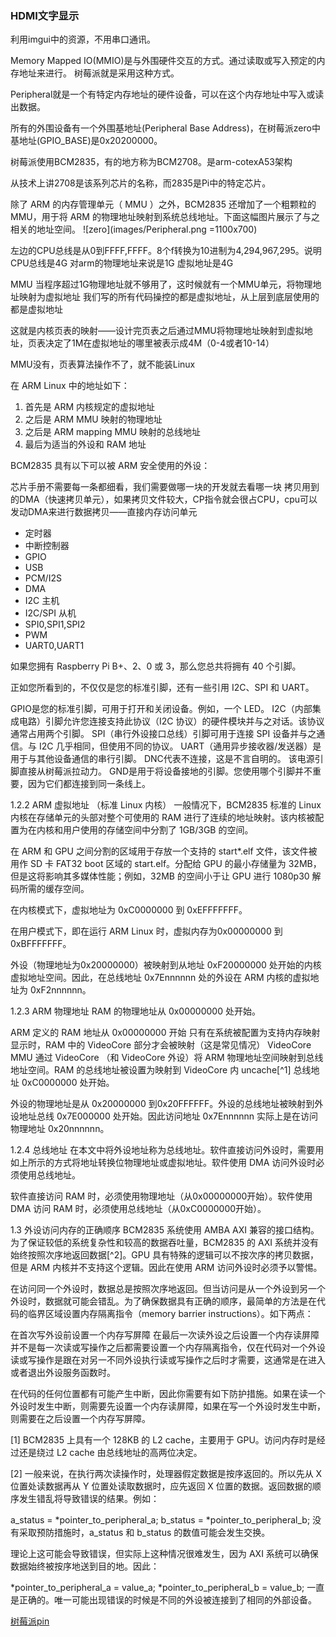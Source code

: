 ### HDMI文字显示
利用imgui中的资源，不用串口通讯。


Memory Mapped IO(MMIO)是与外围硬件交互的方式。通过读取或写入预定的内存地址来进行。
树莓派就是采用这种方式。

Peripheral就是一个有特定内存地址的硬件设备，可以在这个内存地址中写入或读出数据。

所有的外围设备有一个外围基地址(Peripheral Base Address)，在树莓派zero中基地址(GPIO_BASE)是0x20200000。

树莓派使用BCM2835，有的地方称为BCM2708。是arm-cotexA53架构

从技术上讲2708是该系列芯片的名称，而2835是Pi中的特定芯片。

除了 ARM 的内存管理单元（ MMU ）之外，BCM2835 还增加了一个粗颗粒的 MMU，用于将 ARM 的物理地址映射到系统总线地址。下面这幅图片展示了与之相关的地址空间。
![zero](images/Peripheral.png =1100x700)

左边的CPU总线是从0到FFFF,FFFF。8个f转换为10进制为4,294,967,295。说明CPU总线是4G
对arm的物理地址来说是1G
虚拟地址是4G

MMU
当程序超过1G物理地址就不够用了，这时候就有一个MMU单元，将物理地址映射为虚拟地址
我们写的所有代码操控的都是虚拟地址，从上层到底层使用的都是虚拟地址

这就是内核页表的映射——设计完页表之后通过MMU将物理地址映射到虚拟地址，页表决定了1M在虚拟地址的哪里被表示成4M（0-4或者10-14）

MMU没有，页表算法操作不了，就不能装Linux

在 ARM Linux 中的地址如下：

1. 首先是 ARM 内核规定的虚拟地址
2. 之后是 ARM MMU 映射的物理地址
3. 之后是 ARM mapping MMU 映射的总线地址
4. 最后为适当的外设和 RAM 地址


BCM2835 具有以下可以被 ARM 安全使用的外设：

芯片手册不需要每一条都细看，我们需要做哪一块的开发就去看哪一块
拷贝用到的DMA（快速拷贝单元），如果拷贝文件较大，CP指令就会很占CPU，cpu可以发动DMA来进行数据拷贝——直接内存访问单元

* 定时器
* 中断控制器
* GPIO
* USB
* PCM/I2S
* DMA
* I2C 主机
* I2C/SPI 从机
* SPI0,SPI1,SPI2
* PWM
* UART0,UART1

如果您拥有 Raspberry Pi B+、2、0 或 3，那么您总共将拥有 40 个引脚。

正如您所看到的，不仅仅是您的标准引脚，还有一些引用 I2C、SPI 和 UART。

GPIO是您的标准引脚，可用于打开和关闭设备。例如，一个 LED。
I2C（内部集成电路）引脚允许您连接支持此协议（I2C 协议）的硬件模块并与之对话。该协议通常占用两个引脚。
SPI（串行外设接口总线）引脚可用于连接 SPI 设备并与之通信。与 I2C 几乎相同，但使用不同的协议。
UART（通用异步接收器/发送器）是用于与其他设备通信的串行引脚。
DNC代表不连接，这是不言自明的。
该电源引脚直接从树莓派拉动力。
GND是用于将设备接地的引脚。您使用哪个引脚并不重要，因为它们都连接到同一条线上。


1.2.2 ARM 虚拟地址 （标准 Linux 内核）
一般情况下，BCM2835 标准的 Linux 内核在存储单元的头部对整个可使用的 RAM 进行了连续的地址映射。该内核被配置为在内核和用户使用的存储空间中分割了 1GB/3GB 的空间。

在 ARM 和 GPU 之间分割的区域用于存放一个支持的 start*.elf 文件，该文件被用作 SD 卡 FAT32 boot 区域的 start.elf。分配给 GPU 的最小存储量为 32MB，但是这将影响其多媒体性能；例如，32MB 的空间小于让 GPU 进行 1080p30 解码所需的缓存空间。

在内核模式下，虚拟地址为 0xC0000000 到 0xEFFFFFFF。

在用户模式下，即在运行 ARM Linux 时，虚拟内存为0x00000000 到 0xBFFFFFFF。

外设（物理地址为0x20000000）被映射到从地址 0xF20000000 处开始的内核虚拟地址空间。因此，在总线地址 0x7Ennnnnn 处的外设在 ARM 内核的虚拟地址为 0xF2nnnnnn。

1.2.3 ARM 物理地址
RAM 的物理地址从 0x00000000 处开始。

ARM 定义的 RAM 地址从 0x00000000 开始
只有在系统被配置为支持内存映射显示时，RAM 中的 VideoCore 部分才会被映射（这是常见情况）
VideoCore MMU 通过 VideoCore （和 VideoCore 外设）将 ARM 物理地址空间映射到总线地址空间。RAM 的总线地址被设置为映射到 VideoCore 内 uncache[^1] 总线地址 0xC0000000 处开始。

外设的物理地址是从 0x20000000 到0x20FFFFFF。外设的总线地址被映射到外设地址总线 0x7E000000 处开始。因此访问地址 0x7Ennnnnn 实际上是在访问物理地址 0x20nnnnnn。

1.2.4 总线地址
在本文中将外设地址称为总线地址。软件直接访问外设时，需要用如上所示的方式将地址转换位物理地址或虚拟地址。软件使用 DMA 访问外设时必须使用总线地址。

软件直接访问 RAM 时，必须使用物理地址（从0x00000000开始）。软件使用 DMA 访问 RAM 时，必须使用总线地址（从0xC0000000开始）。

1.3 外设访问内存的正确顺序
BCM2835 系统使用 AMBA AXI 兼容的接口结构。为了保证较低的系统复杂性和较高的数据吞吐量，BCM2835 的 AXI 系统并没有始终按照次序地返回数据[^2]。GPU 具有特殊的逻辑可以不按次序的拷贝数据，但是 ARM 内核并不支持这个逻辑。因此在使用 ARM 访问外设时必须予以警惕。

在访问同一个外设时，数据总是按照次序地返回。但当访问是从一个外设到另一个外设时，数据就可能会错乱。为了确保数据具有正确的顺序，最简单的方法是在代码的临界区域设置内存隔离指令（memory barrier instructions）。如下两点：

在首次写外设前设置一个内存写屏障
在最后一次读外设之后设置一个内存读屏障
并不是每一次读或写操作之后都需要设置一个内存隔离指令，仅在代码对一个外设读或写操作是跟在对另一不同外设执行读或写操作之后时才需要，这通常是在进入或者退出外设服务函数时。

在代码的任何位置都有可能产生中断，因此你需要有如下防护措施。如果在读一个外设时发生中断，则需要先设置一个内存读屏障，如果在写一个外设时发生中断，则需要在之后设置一个内存写屏障。

[1] BCM2835 上具有一个 128KB 的 L2 cache，主要用于 GPU。访问内存时是经过还是绕过 L2 cache 由总线地址的高两位决定。

[2] 一般来说，在执行两次读操作时，处理器假定数据是按序返回的。所以先从 X 位置处读数据再从 Y 位置处读取数据时，应先返回 X 位置的数据。返回数据的顺序发生错乱将导致错误的结果。例如：

a_status = *pointer_to_peripheral_a;
b_status = *pointer_to_peripheral_b;
没有采取预防措施时，a_status 和 b_status 的数值可能会发生交换。

理论上这可能会导致错误，但实际上这种情况很难发生，因为 AXI 系统可以确保数据始终被按序地送到目的地。因此：

*pointer_to_peripheral_a = value_a;
*pointer_to_peripheral_b = value_b;
一直是正确的。唯一可能出现错误的时候是不同的外设被连接到了相同的外部设备。




[树莓派pin](https://pinout.xyz/pinout/5v_power)